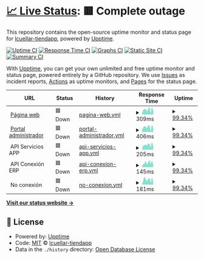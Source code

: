 # [📈 Live Status](https://lcuellar-tiendapp.github.io/tiendapp-status): <!--live status--> **🟥 Complete outage**

This repository contains the open-source uptime monitor and status page for [lcuellar-tiendapp](https://lcuellar-tiendapp.github.io/tiendapp-status), powered by [Upptime](https://github.com/upptime/upptime).

[![Uptime CI](https://github.com/lcuellar-tiendapp/tiendapp-status/workflows/Uptime%20CI/badge.svg)](https://github.com/lcuellar-tiendapp/tiendapp-status/actions?query=workflow%3A%22Uptime+CI%22)
[![Response Time CI](https://github.com/lcuellar-tiendapp/tiendapp-status/workflows/Response%20Time%20CI/badge.svg)](https://github.com/lcuellar-tiendapp/tiendapp-status/actions?query=workflow%3A%22Response+Time+CI%22)
[![Graphs CI](https://github.com/lcuellar-tiendapp/tiendapp-status/workflows/Graphs%20CI/badge.svg)](https://github.com/lcuellar-tiendapp/tiendapp-status/actions?query=workflow%3A%22Graphs+CI%22)
[![Static Site CI](https://github.com/lcuellar-tiendapp/tiendapp-status/workflows/Static%20Site%20CI/badge.svg)](https://github.com/lcuellar-tiendapp/tiendapp-status/actions?query=workflow%3A%22Static+Site+CI%22)
[![Summary CI](https://github.com/lcuellar-tiendapp/tiendapp-status/workflows/Summary%20CI/badge.svg)](https://github.com/lcuellar-tiendapp/tiendapp-status/actions?query=workflow%3A%22Summary+CI%22)

With [Upptime](https://upptime.js.org), you can get your own unlimited and free uptime monitor and status page, powered entirely by a GitHub repository. We use [Issues](https://github.com/lcuellar-tiendapp/tiendapp-status/issues) as incident reports, [Actions](https://github.com/lcuellar-tiendapp/tiendapp-status/actions) as uptime monitors, and [Pages](https://lcuellar-tiendapp.github.io/tiendapp-status) for the status page.

<!--start: status pages-->
<!-- This summary is generated by Upptime (https://github.com/upptime/upptime) -->
<!-- Do not edit this manually, your changes will be overwritten -->
<!-- prettier-ignore -->
| URL | Status | History | Response Time | Uptime |
| --- | ------ | ------- | ------------- | ------ |
| <img alt="" src="https://favicons.githubusercontent.com/www.tiendapp.net" height="13"> [Página web](https://www.tiendapp.net) | 🟥 Down | [pagina-web.yml](https://github.com/luidcrua/tiendapp-status/commits/HEAD/history/pagina-web.yml) | <details><summary><img alt="Response time graph" src="./graphs/pagina-web/response-time-week.png" height="20"> 309ms</summary><br><a href="https://status.tiendapp.net/history/pagina-web"><img alt="Response time 422" src="https://img.shields.io/endpoint?url=https%3A%2F%2Fraw.githubusercontent.com%2Fluidcrua%2Ftiendapp-status%2FHEAD%2Fapi%2Fpagina-web%2Fresponse-time.json"></a><br><a href="https://status.tiendapp.net/history/pagina-web"><img alt="24-hour response time 255" src="https://img.shields.io/endpoint?url=https%3A%2F%2Fraw.githubusercontent.com%2Fluidcrua%2Ftiendapp-status%2FHEAD%2Fapi%2Fpagina-web%2Fresponse-time-day.json"></a><br><a href="https://status.tiendapp.net/history/pagina-web"><img alt="7-day response time 309" src="https://img.shields.io/endpoint?url=https%3A%2F%2Fraw.githubusercontent.com%2Fluidcrua%2Ftiendapp-status%2FHEAD%2Fapi%2Fpagina-web%2Fresponse-time-week.json"></a><br><a href="https://status.tiendapp.net/history/pagina-web"><img alt="30-day response time 344" src="https://img.shields.io/endpoint?url=https%3A%2F%2Fraw.githubusercontent.com%2Fluidcrua%2Ftiendapp-status%2FHEAD%2Fapi%2Fpagina-web%2Fresponse-time-month.json"></a><br><a href="https://status.tiendapp.net/history/pagina-web"><img alt="1-year response time 422" src="https://img.shields.io/endpoint?url=https%3A%2F%2Fraw.githubusercontent.com%2Fluidcrua%2Ftiendapp-status%2FHEAD%2Fapi%2Fpagina-web%2Fresponse-time-year.json"></a></details> | <details><summary><a href="https://status.tiendapp.net/history/pagina-web">99.34%</a></summary><a href="https://status.tiendapp.net/history/pagina-web"><img alt="All-time uptime 99.95%" src="https://img.shields.io/endpoint?url=https%3A%2F%2Fraw.githubusercontent.com%2Fluidcrua%2Ftiendapp-status%2FHEAD%2Fapi%2Fpagina-web%2Fuptime.json"></a><br><a href="https://status.tiendapp.net/history/pagina-web"><img alt="24-hour uptime 95.40%" src="https://img.shields.io/endpoint?url=https%3A%2F%2Fraw.githubusercontent.com%2Fluidcrua%2Ftiendapp-status%2FHEAD%2Fapi%2Fpagina-web%2Fuptime-day.json"></a><br><a href="https://status.tiendapp.net/history/pagina-web"><img alt="7-day uptime 99.34%" src="https://img.shields.io/endpoint?url=https%3A%2F%2Fraw.githubusercontent.com%2Fluidcrua%2Ftiendapp-status%2FHEAD%2Fapi%2Fpagina-web%2Fuptime-week.json"></a><br><a href="https://status.tiendapp.net/history/pagina-web"><img alt="30-day uptime 99.78%" src="https://img.shields.io/endpoint?url=https%3A%2F%2Fraw.githubusercontent.com%2Fluidcrua%2Ftiendapp-status%2FHEAD%2Fapi%2Fpagina-web%2Fuptime-month.json"></a><br><a href="https://status.tiendapp.net/history/pagina-web"><img alt="1-year uptime 99.95%" src="https://img.shields.io/endpoint?url=https%3A%2F%2Fraw.githubusercontent.com%2Fluidcrua%2Ftiendapp-status%2FHEAD%2Fapi%2Fpagina-web%2Fuptime-year.json"></a></details>
| <img alt="" src="https://favicons.githubusercontent.com/administrador.tiendapp.net" height="13"> [Portal administrador](https://administrador.tiendapp.net) | 🟥 Down | [portal-administrador.yml](https://github.com/luidcrua/tiendapp-status/commits/HEAD/history/portal-administrador.yml) | <details><summary><img alt="Response time graph" src="./graphs/portal-administrador/response-time-week.png" height="20"> 406ms</summary><br><a href="https://status.tiendapp.net/history/portal-administrador"><img alt="Response time 538" src="https://img.shields.io/endpoint?url=https%3A%2F%2Fraw.githubusercontent.com%2Fluidcrua%2Ftiendapp-status%2FHEAD%2Fapi%2Fportal-administrador%2Fresponse-time.json"></a><br><a href="https://status.tiendapp.net/history/portal-administrador"><img alt="24-hour response time 324" src="https://img.shields.io/endpoint?url=https%3A%2F%2Fraw.githubusercontent.com%2Fluidcrua%2Ftiendapp-status%2FHEAD%2Fapi%2Fportal-administrador%2Fresponse-time-day.json"></a><br><a href="https://status.tiendapp.net/history/portal-administrador"><img alt="7-day response time 406" src="https://img.shields.io/endpoint?url=https%3A%2F%2Fraw.githubusercontent.com%2Fluidcrua%2Ftiendapp-status%2FHEAD%2Fapi%2Fportal-administrador%2Fresponse-time-week.json"></a><br><a href="https://status.tiendapp.net/history/portal-administrador"><img alt="30-day response time 461" src="https://img.shields.io/endpoint?url=https%3A%2F%2Fraw.githubusercontent.com%2Fluidcrua%2Ftiendapp-status%2FHEAD%2Fapi%2Fportal-administrador%2Fresponse-time-month.json"></a><br><a href="https://status.tiendapp.net/history/portal-administrador"><img alt="1-year response time 538" src="https://img.shields.io/endpoint?url=https%3A%2F%2Fraw.githubusercontent.com%2Fluidcrua%2Ftiendapp-status%2FHEAD%2Fapi%2Fportal-administrador%2Fresponse-time-year.json"></a></details> | <details><summary><a href="https://status.tiendapp.net/history/portal-administrador">99.34%</a></summary><a href="https://status.tiendapp.net/history/portal-administrador"><img alt="All-time uptime 99.95%" src="https://img.shields.io/endpoint?url=https%3A%2F%2Fraw.githubusercontent.com%2Fluidcrua%2Ftiendapp-status%2FHEAD%2Fapi%2Fportal-administrador%2Fuptime.json"></a><br><a href="https://status.tiendapp.net/history/portal-administrador"><img alt="24-hour uptime 95.40%" src="https://img.shields.io/endpoint?url=https%3A%2F%2Fraw.githubusercontent.com%2Fluidcrua%2Ftiendapp-status%2FHEAD%2Fapi%2Fportal-administrador%2Fuptime-day.json"></a><br><a href="https://status.tiendapp.net/history/portal-administrador"><img alt="7-day uptime 99.34%" src="https://img.shields.io/endpoint?url=https%3A%2F%2Fraw.githubusercontent.com%2Fluidcrua%2Ftiendapp-status%2FHEAD%2Fapi%2Fportal-administrador%2Fuptime-week.json"></a><br><a href="https://status.tiendapp.net/history/portal-administrador"><img alt="30-day uptime 99.78%" src="https://img.shields.io/endpoint?url=https%3A%2F%2Fraw.githubusercontent.com%2Fluidcrua%2Ftiendapp-status%2FHEAD%2Fapi%2Fportal-administrador%2Fuptime-month.json"></a><br><a href="https://status.tiendapp.net/history/portal-administrador"><img alt="1-year uptime 99.95%" src="https://img.shields.io/endpoint?url=https%3A%2F%2Fraw.githubusercontent.com%2Fluidcrua%2Ftiendapp-status%2FHEAD%2Fapi%2Fportal-administrador%2Fuptime-year.json"></a></details>
| <img alt="" src="https://favicons.githubusercontent.com/null" height="13"> API Servicios APP | 🟥 Down | [api-servicios-app.yml](https://github.com/luidcrua/tiendapp-status/commits/HEAD/history/api-servicios-app.yml) | <details><summary><img alt="Response time graph" src="./graphs/api-servicios-app/response-time-week.png" height="20"> 205ms</summary><br><a href="https://status.tiendapp.net/history/api-servicios-app"><img alt="Response time 274" src="https://img.shields.io/endpoint?url=https%3A%2F%2Fraw.githubusercontent.com%2Fluidcrua%2Ftiendapp-status%2FHEAD%2Fapi%2Fapi-servicios-app%2Fresponse-time.json"></a><br><a href="https://status.tiendapp.net/history/api-servicios-app"><img alt="24-hour response time 174" src="https://img.shields.io/endpoint?url=https%3A%2F%2Fraw.githubusercontent.com%2Fluidcrua%2Ftiendapp-status%2FHEAD%2Fapi%2Fapi-servicios-app%2Fresponse-time-day.json"></a><br><a href="https://status.tiendapp.net/history/api-servicios-app"><img alt="7-day response time 205" src="https://img.shields.io/endpoint?url=https%3A%2F%2Fraw.githubusercontent.com%2Fluidcrua%2Ftiendapp-status%2FHEAD%2Fapi%2Fapi-servicios-app%2Fresponse-time-week.json"></a><br><a href="https://status.tiendapp.net/history/api-servicios-app"><img alt="30-day response time 239" src="https://img.shields.io/endpoint?url=https%3A%2F%2Fraw.githubusercontent.com%2Fluidcrua%2Ftiendapp-status%2FHEAD%2Fapi%2Fapi-servicios-app%2Fresponse-time-month.json"></a><br><a href="https://status.tiendapp.net/history/api-servicios-app"><img alt="1-year response time 274" src="https://img.shields.io/endpoint?url=https%3A%2F%2Fraw.githubusercontent.com%2Fluidcrua%2Ftiendapp-status%2FHEAD%2Fapi%2Fapi-servicios-app%2Fresponse-time-year.json"></a></details> | <details><summary><a href="https://status.tiendapp.net/history/api-servicios-app">99.34%</a></summary><a href="https://status.tiendapp.net/history/api-servicios-app"><img alt="All-time uptime 99.94%" src="https://img.shields.io/endpoint?url=https%3A%2F%2Fraw.githubusercontent.com%2Fluidcrua%2Ftiendapp-status%2FHEAD%2Fapi%2Fapi-servicios-app%2Fuptime.json"></a><br><a href="https://status.tiendapp.net/history/api-servicios-app"><img alt="24-hour uptime 95.40%" src="https://img.shields.io/endpoint?url=https%3A%2F%2Fraw.githubusercontent.com%2Fluidcrua%2Ftiendapp-status%2FHEAD%2Fapi%2Fapi-servicios-app%2Fuptime-day.json"></a><br><a href="https://status.tiendapp.net/history/api-servicios-app"><img alt="7-day uptime 99.34%" src="https://img.shields.io/endpoint?url=https%3A%2F%2Fraw.githubusercontent.com%2Fluidcrua%2Ftiendapp-status%2FHEAD%2Fapi%2Fapi-servicios-app%2Fuptime-week.json"></a><br><a href="https://status.tiendapp.net/history/api-servicios-app"><img alt="30-day uptime 99.78%" src="https://img.shields.io/endpoint?url=https%3A%2F%2Fraw.githubusercontent.com%2Fluidcrua%2Ftiendapp-status%2FHEAD%2Fapi%2Fapi-servicios-app%2Fuptime-month.json"></a><br><a href="https://status.tiendapp.net/history/api-servicios-app"><img alt="1-year uptime 99.94%" src="https://img.shields.io/endpoint?url=https%3A%2F%2Fraw.githubusercontent.com%2Fluidcrua%2Ftiendapp-status%2FHEAD%2Fapi%2Fapi-servicios-app%2Fuptime-year.json"></a></details>
| <img alt="" src="https://favicons.githubusercontent.com/null" height="13"> API Conexión ERP | 🟥 Down | [api-conexion-erp.yml](https://github.com/luidcrua/tiendapp-status/commits/HEAD/history/api-conexion-erp.yml) | <details><summary><img alt="Response time graph" src="./graphs/api-conexion-erp/response-time-week.png" height="20"> 145ms</summary><br><a href="https://status.tiendapp.net/history/api-conexion-erp"><img alt="Response time 194" src="https://img.shields.io/endpoint?url=https%3A%2F%2Fraw.githubusercontent.com%2Fluidcrua%2Ftiendapp-status%2FHEAD%2Fapi%2Fapi-conexion-erp%2Fresponse-time.json"></a><br><a href="https://status.tiendapp.net/history/api-conexion-erp"><img alt="24-hour response time 128" src="https://img.shields.io/endpoint?url=https%3A%2F%2Fraw.githubusercontent.com%2Fluidcrua%2Ftiendapp-status%2FHEAD%2Fapi%2Fapi-conexion-erp%2Fresponse-time-day.json"></a><br><a href="https://status.tiendapp.net/history/api-conexion-erp"><img alt="7-day response time 145" src="https://img.shields.io/endpoint?url=https%3A%2F%2Fraw.githubusercontent.com%2Fluidcrua%2Ftiendapp-status%2FHEAD%2Fapi%2Fapi-conexion-erp%2Fresponse-time-week.json"></a><br><a href="https://status.tiendapp.net/history/api-conexion-erp"><img alt="30-day response time 161" src="https://img.shields.io/endpoint?url=https%3A%2F%2Fraw.githubusercontent.com%2Fluidcrua%2Ftiendapp-status%2FHEAD%2Fapi%2Fapi-conexion-erp%2Fresponse-time-month.json"></a><br><a href="https://status.tiendapp.net/history/api-conexion-erp"><img alt="1-year response time 194" src="https://img.shields.io/endpoint?url=https%3A%2F%2Fraw.githubusercontent.com%2Fluidcrua%2Ftiendapp-status%2FHEAD%2Fapi%2Fapi-conexion-erp%2Fresponse-time-year.json"></a></details> | <details><summary><a href="https://status.tiendapp.net/history/api-conexion-erp">99.34%</a></summary><a href="https://status.tiendapp.net/history/api-conexion-erp"><img alt="All-time uptime 95.26%" src="https://img.shields.io/endpoint?url=https%3A%2F%2Fraw.githubusercontent.com%2Fluidcrua%2Ftiendapp-status%2FHEAD%2Fapi%2Fapi-conexion-erp%2Fuptime.json"></a><br><a href="https://status.tiendapp.net/history/api-conexion-erp"><img alt="24-hour uptime 95.40%" src="https://img.shields.io/endpoint?url=https%3A%2F%2Fraw.githubusercontent.com%2Fluidcrua%2Ftiendapp-status%2FHEAD%2Fapi%2Fapi-conexion-erp%2Fuptime-day.json"></a><br><a href="https://status.tiendapp.net/history/api-conexion-erp"><img alt="7-day uptime 99.34%" src="https://img.shields.io/endpoint?url=https%3A%2F%2Fraw.githubusercontent.com%2Fluidcrua%2Ftiendapp-status%2FHEAD%2Fapi%2Fapi-conexion-erp%2Fuptime-week.json"></a><br><a href="https://status.tiendapp.net/history/api-conexion-erp"><img alt="30-day uptime 81.20%" src="https://img.shields.io/endpoint?url=https%3A%2F%2Fraw.githubusercontent.com%2Fluidcrua%2Ftiendapp-status%2FHEAD%2Fapi%2Fapi-conexion-erp%2Fuptime-month.json"></a><br><a href="https://status.tiendapp.net/history/api-conexion-erp"><img alt="1-year uptime 95.26%" src="https://img.shields.io/endpoint?url=https%3A%2F%2Fraw.githubusercontent.com%2Fluidcrua%2Ftiendapp-status%2FHEAD%2Fapi%2Fapi-conexion-erp%2Fuptime-year.json"></a></details>
| <img alt="" src="https://favicons.githubusercontent.com/null" height="13"> No conexión | 🟥 Down | [no-conexion.yml](https://github.com/luidcrua/tiendapp-status/commits/HEAD/history/no-conexion.yml) | <details><summary><img alt="Response time graph" src="./graphs/no-conexion/response-time-week.png" height="20"> 181ms</summary><br><a href="https://status.tiendapp.net/history/no-conexion"><img alt="Response time 408" src="https://img.shields.io/endpoint?url=https%3A%2F%2Fraw.githubusercontent.com%2Fluidcrua%2Ftiendapp-status%2FHEAD%2Fapi%2Fno-conexion%2Fresponse-time.json"></a><br><a href="https://status.tiendapp.net/history/no-conexion"><img alt="24-hour response time 166" src="https://img.shields.io/endpoint?url=https%3A%2F%2Fraw.githubusercontent.com%2Fluidcrua%2Ftiendapp-status%2FHEAD%2Fapi%2Fno-conexion%2Fresponse-time-day.json"></a><br><a href="https://status.tiendapp.net/history/no-conexion"><img alt="7-day response time 181" src="https://img.shields.io/endpoint?url=https%3A%2F%2Fraw.githubusercontent.com%2Fluidcrua%2Ftiendapp-status%2FHEAD%2Fapi%2Fno-conexion%2Fresponse-time-week.json"></a><br><a href="https://status.tiendapp.net/history/no-conexion"><img alt="30-day response time 190" src="https://img.shields.io/endpoint?url=https%3A%2F%2Fraw.githubusercontent.com%2Fluidcrua%2Ftiendapp-status%2FHEAD%2Fapi%2Fno-conexion%2Fresponse-time-month.json"></a><br><a href="https://status.tiendapp.net/history/no-conexion"><img alt="1-year response time 408" src="https://img.shields.io/endpoint?url=https%3A%2F%2Fraw.githubusercontent.com%2Fluidcrua%2Ftiendapp-status%2FHEAD%2Fapi%2Fno-conexion%2Fresponse-time-year.json"></a></details> | <details><summary><a href="https://status.tiendapp.net/history/no-conexion">99.34%</a></summary><a href="https://status.tiendapp.net/history/no-conexion"><img alt="All-time uptime 99.93%" src="https://img.shields.io/endpoint?url=https%3A%2F%2Fraw.githubusercontent.com%2Fluidcrua%2Ftiendapp-status%2FHEAD%2Fapi%2Fno-conexion%2Fuptime.json"></a><br><a href="https://status.tiendapp.net/history/no-conexion"><img alt="24-hour uptime 95.40%" src="https://img.shields.io/endpoint?url=https%3A%2F%2Fraw.githubusercontent.com%2Fluidcrua%2Ftiendapp-status%2FHEAD%2Fapi%2Fno-conexion%2Fuptime-day.json"></a><br><a href="https://status.tiendapp.net/history/no-conexion"><img alt="7-day uptime 99.34%" src="https://img.shields.io/endpoint?url=https%3A%2F%2Fraw.githubusercontent.com%2Fluidcrua%2Ftiendapp-status%2FHEAD%2Fapi%2Fno-conexion%2Fuptime-week.json"></a><br><a href="https://status.tiendapp.net/history/no-conexion"><img alt="30-day uptime 99.75%" src="https://img.shields.io/endpoint?url=https%3A%2F%2Fraw.githubusercontent.com%2Fluidcrua%2Ftiendapp-status%2FHEAD%2Fapi%2Fno-conexion%2Fuptime-month.json"></a><br><a href="https://status.tiendapp.net/history/no-conexion"><img alt="1-year uptime 99.93%" src="https://img.shields.io/endpoint?url=https%3A%2F%2Fraw.githubusercontent.com%2Fluidcrua%2Ftiendapp-status%2FHEAD%2Fapi%2Fno-conexion%2Fuptime-year.json"></a></details>

<!--end: status pages-->

[**Visit our status website →**](https://lcuellar-tiendapp.github.io/tiendapp-status)

## 📄 License

- Powered by: [Upptime](https://github.com/upptime/upptime)
- Code: [MIT](./LICENSE) © [lcuellar-tiendapp](https://lcuellar-tiendapp.github.io/tiendapp-status)
- Data in the `./history` directory: [Open Database License](https://opendatacommons.org/licenses/odbl/1-0/)
